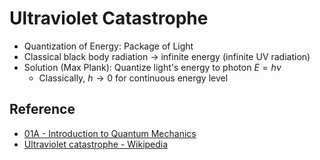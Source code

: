 # Ultraviolet Catastrophe

* Quantization of Energy: Package of Light
* Classical black body radiation → infinite energy (infinite UV radiation)
* Solution (Max Plank): Quantize light's energy to photon $E=h\nu$
  * Classically, $h\to 0$ for continuous energy level

## Reference

* [01A - Introduction to Quantum Mechanics](../../../../00%20-%20Summary/SCCH105%20-%20General%20Chemistry/01A%20-%20Introduction%20to%20Quantum%20Mechanics.md)
* [Ultraviolet catastrophe - Wikipedia](https://en.wikipedia.org/wiki/Ultraviolet_catastrophe)
